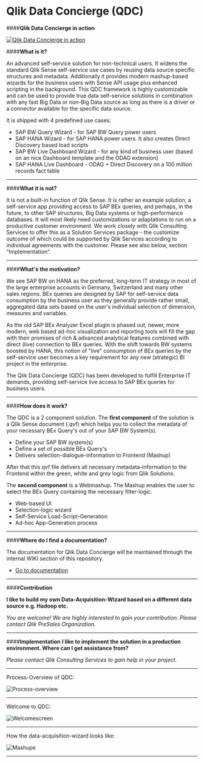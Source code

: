 # Qlik Data Concierge (QDC)

####**Qlik Data Concierge in action**

 [![Qlik Data Concierge in action](https://raw.githubusercontent.com/QlikPreSalesDACH/Qlik-Data-Qoncierge/master/IMAGES/sneakpeek.JPG)](https://www.youtube.com/watch?v=MsRgWh_7Xs4)

####**What is it?**

An advanced self-service solution for non-technical users. It widens the standard Qlik Sense self-service use cases by reusing data source specific structures and metadata. Additionally it provides modern mashup-based wizards for the business users with Sense API usage plus enhanced scripting in the background.
This QDC framework is highly customizable and can be used to provide true data self-service solutions in combination with any fast Big Data or non-Big Data source as long as there is a driver or a connector available for the specific data source.

It is shipped with 4 predefined use cases:
  - SAP BW Query Wizard - for SAP BW Query power users
  - SAP HANA Wizard - for SAP HANA power users. It also creates Direct Discovery based load scripts
  - SAP BW Live Dashboard Wizard - for any kind of business user (based on an nice Dashboard template and the ODAG extension)
  - SAP HANA Live Dashboard - ODAG + Direct Discovery on a 100 million records fact table

----------


####**What it is not?**

It is not a built-in function of Qlik Sense. It is rather an example solution, a self-service app providing access to SAP BEx queries, and perhaps, in the future, to other SAP structures, Big Data systems or high-performance databases. It will most likely need customizations or adaptations to run on a productive customer environment. We work closely with Qlik Consulting Services to offer this as a Solution Services package - the customize outcome of which could be supported by Qlik Services according to individual agreements with the customer. Please see also below, section “Implementation”.


----------


####**What's the motivation?**

We see SAP BW on HANA as the preferred, long-term IT strategy in most of the large enterprise accounts in Germany, Switzerland and many other sales regions. BEx queries are designed by SAP for self-service data consumption by the business user as they generally provide rather small, aggregated data sets based on the user's individual selection of dimension, measures and variables. 

As the old SAP BEx Analyzer Excel plugin is phased out, newer, more modern, web based ad-hoc visualization and reporting tools will fill the gap with their promises of rich & advanced analytical features combined with direct (live) connection to BEx queries. With the shift towards BW systems boosted by HANA, this notion of "live" consumption of BEx queries by the self-service user becomes a key requirement for any new (strategic) BI project in the enterprise.

The Qlik Data Concierge (QDC) has been developed to fulfill Enterprise IT demands, providing self-service live access to SAP BEx queries for business users.


----------


####**How does it work?**

The QDC is a 2 component solution. The **first component** of the solution is a Qlik Sense document (.qvf) which helps you to collect the metadata of your necessary BEx Query's out of your SAP BW System(s).

 - Define your SAP BW system(s)
 - Define a set of possible BEx Query's
 - Delivers selection-dialogue-information to Frontend (Mashup)

After that this qvf file delivers all necessary metadata-information to the Frontend within the green, white and grey logic from Qlik Solutions.

The **second component** is a Webmashup. The Mashup enables the user to select the BEx Query containing the necessary filter-logic.

 - Web-based UI 
 - Selection-logic wizard
 - Self-Service Load-Script-Generation
 - Ad-hoc App-Generation process

----------


####**Where do I find a documentation?**

The documentation for Qlik Data Concierge will be maintained through the internal WIKI section of this repository.

- [Go to documentation](https://github.com/QlikPreSalesDACH/Qlik-Data-Qoncierge/wiki)


----------



####**Contribution**

 **I like to build my own Data-Acquisition-Wizard based on a different data source e.g. Hadoop etc.**
 
*You are welcome! We are highly interested to gain your contribution. Please contact Qlik PreSales Organization.*
 


----------


####**Implementation**
 **I like to implement the solution in a production environment. Where can I get assistance from?**
 
 *Please contact Qlik Consulting Services to gain help in your project.*
 


----------

 
Process-Overview of QDC:

![Process-overview](https://raw.githubusercontent.com/QlikPreSalesDACH/Qlik-Data-Concierge/master/IMAGES/Process%20Overview.png)


----------
Welcome to QDC:

![Welcomescreen](https://raw.githubusercontent.com/QlikPreSalesDACH/Qlik-Data-Qoncierge/master/IMAGES/INTRO.JPG)


----------
How the data-acquisition-wizard looks like:

![Mashupe](https://raw.githubusercontent.com/QlikPreSalesDACH/Qlik-Data-Qoncierge/master/IMAGES/MASHUP.JPG)


----------
